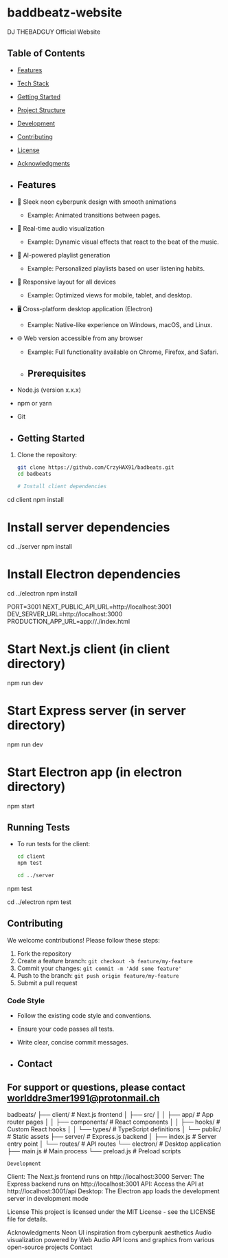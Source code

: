 # baddbeatz-website
 DJ THEBADGUY Official Website
## Table of Contents
- [Features](#features)
- [Tech Stack](#tech-stack)
- [Getting Started](#getting-started)
- [Project Structure](#project-structure)
- [Development](#development)
- [Contributing](#contributing)
- [License](#license)
- [Acknowledgments](#acknowledgments)

- ## Features
- 🎨 Sleek neon cyberpunk design with smooth animations
  - Example: Animated transitions between pages.
- 🎵 Real-time audio visualization
  - Example: Dynamic visual effects that react to the beat of the music.
- 🤖 AI-powered playlist generation
  - Example: Personalized playlists based on user listening habits.
- 📱 Responsive layout for all devices
  - Example: Optimized views for mobile, tablet, and desktop.
- 🖥️ Cross-platform desktop application (Electron)
  - Example: Native-like experience on Windows, macOS, and Linux.
- 🌐 Web version accessible from any browser
  - Example: Full functionality available on Chrome, Firefox, and Safari.
 
  - ## Prerequisites
- Node.js (version x.x.x)
- npm or yarn
- Git

- ## Getting Started
1. Clone the repository:
   ```bash
   git clone https://github.com/CrzyHAX91/badbeats.git
   cd badbeats

   # Install client dependencies
cd client
npm install

# Install server dependencies
cd ../server
npm install

# Install Electron dependencies
cd ../electron
npm install

PORT=3001
NEXT_PUBLIC_API_URL=http://localhost:3001
DEV_SERVER_URL=http://localhost:3000
PRODUCTION_APP_URL=app://./index.html

# Start Next.js client (in client directory)
npm run dev

# Start Express server (in server directory)
npm run dev

# Start Electron app (in electron directory)
npm start

## Running Tests
- To run tests for the client:
  ```bash
  cd client
  npm test

  cd ../server
npm test

cd ../electron
npm test

## Contributing
We welcome contributions! Please follow these steps:

1. Fork the repository
2. Create a feature branch: `git checkout -b feature/my-feature`
3. Commit your changes: `git commit -m 'Add some feature'`
4. Push to the branch: `git push origin feature/my-feature`
5. Submit a pull request

### Code Style
- Follow the existing code style and conventions.
- Ensure your code passes all tests.
- Write clear, concise commit messages.

- ## Contact
For support or questions, please contact worlddre3mer1991@protonmail.ch
--------------------------------------------------------------------------
badbeats/
├── client/                 # Next.js frontend
│   ├── src/
│   │   ├── app/           # App router pages
│   │   ├── components/    # React components
│   │   ├── hooks/        # Custom React hooks
│   │   └── types/        # TypeScript definitions
│   └── public/           # Static assets
├── server/               # Express.js backend
│   ├── index.js         # Server entry point
│   └── routes/          # API routes
└── electron/            # Desktop application
    ├── main.js         # Main process
    └── preload.js      # Preload scripts

    Development
Client: The Next.js frontend runs on http://localhost:3000
Server: The Express backend runs on http://localhost:3001
API: Access the API at http://localhost:3001/api
Desktop: The Electron app loads the development server in development mode


License
This project is licensed under the MIT License - see the LICENSE file for details.

Acknowledgments
Neon UI inspiration from cyberpunk aesthetics
Audio visualization powered by Web Audio API
Icons and graphics from various open-source projects
Contact
